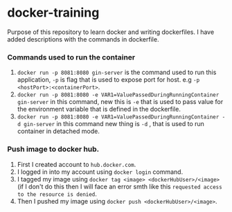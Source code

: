 # docker-training

Purpose of this repository to learn docker and writing dockerfiles.
I have added descriptions with the commands in dockerfile. 

### Commands used to run the container

1. `docker run -p 8081:8080 gin-server` is the command used to run this application, `-p` is flag that is used to expose port for host. e.g `-p <hostPort>:<containerPort>`.
2. `docker run -p 8081:8080 -e VAR1=ValuePassedDuringRunningContainer gin-server` in this command, new this is `-e` that is used to pass value for the environment variable that is defined in the dockerfile.
3. `docker run -p 8081:8080 -e VAR1=ValuePassedDuringRunningContainer -d gin-server` in this command new thing is `-d` , that is used to run container in detached mode.

### Push image to docker hub.
1. First I created account to `hub.docker.com`.
2. I logged in into my account using `docker login` command.
3. I tagged my image using `docker tag <image> <dockerHubUser>/<image>` (if I don't do this then I will face an error smth like this `requested access to the resource is denied`.
4. Then I pushed my image using `docker push <dockerHubUser>/<image>`.